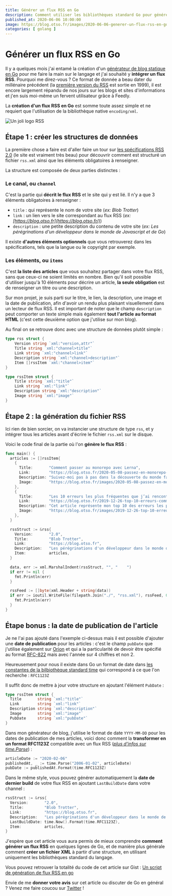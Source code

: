 ```yaml
---
title: Générer un flux RSS en Go
description: Comment utiliser les bibliothèques standard Go pour générer un flux RSS valide
published_at: 2020-06-06 10:00:00
image: https://blog.otso.fr/images/2020-06-06-generer-un-flux-rss-en-go/logo-rss.png
categories: [ golang ]
---
```


# Générer un flux RSS en Go

Il y a quelques mois j'ai entamé la création d'un [générateur de blog statique en Go](https://github.com/adriantombu/orion) pour me faire la main sur le langage et j'ai souhaité y **intégrer un flux RSS**. Pourquoi me direz-vous ? Ce format de donnée a beau dater du millénaire précédent (la [première version du RSS](https://fr.wikipedia.org/wiki/RSS) est sortie en 1999), il est encore largement répandu de nos jours sur les blogs et sites d'informations et j'en suis moi-même un fervent utilisateur grâce à Feedly.

La **création d'un flux RSS en Go** est somme toute assez simple et ne requiert que l'utilisation de la bibliothèque native `encoding/xml`.

![Un joli logo RSS](images/2020-06-06-generer-un-flux-rss-en-go/logo-rss.png)

## Étape 1 : créer les structures de données

La première chose a faire est d'aller faire un tour sur [les spécifications RSS 2.0](https://validator.w3.org/feed/docs/rss2.html) (le site est vraiment très beau) pour découvrir comment est structuré un fichier `rss.xml` ainsi que les éléments obligatoires à renseigner.

La structure est composée de deux parties distinctes :

### Le canal, ou `channel`

C'est la partie qui **décrit le flux RSS** et le site qui y est lié. Il n'y a que 3 éléments obligatoires à renseigner :

- `title` : qui représente le nom de votre site (_ex: Blob Trotter_)
- `link` : un lien vers le site correspondant au flux RSS (_ex: [https://blog.otso.fr](https://blog.otso.fr/)_)
- `description` : une petite description du contenu de votre site (_ex: Les pérégrinations d'un développeur dans le monde de Javascript et de Go_)

Il existe **d'autres éléments optionnels** que vous retrouverez dans les spécifications, tels que la langue ou le copyright par exemple.

### Les éléments, ou `items`

C'est **la liste des articles** que vous souhaitez partager dans votre flux RSS, sans que ceux-ci ne soient limités en nombre. Bien qu'il soit possible d'utiliser jusqu'à 10 éléments pour décrire un article, **la seule obligation** est de renseigner un titre ou une description.

Sur mon projet, je suis parti sur le titre, le lien, la description, une image et la date de publication, afin d'avoir un rendu plus plaisant visuellement dans un lecteur de flux RSS. Il est important de noter que le champ `description` peut comporter un texte simple mais également **tout l'article au format HTML** (c'est cette deuxième option que j'utilise sur mon blog).

Au final on se retrouve donc avec une structure de données plutôt simple :

```go
type rss struct {
	Version string `xml:"version,attr"`
	Title string `xml:"channel>title"`
	Link string `xml:"channel>link"`
	Description string `xml:"channel>description"`
	Item []rssItem `xml:"channel>item"`
}

type rssItem struct {
	Title string `xml:"title"`
	Link string `xml:"link"`
	Description string `xml:"description"`
	Image string `xml:"image"`
}
```

## Étape 2 : la génération du fichier RSS

Ici rien de bien sorcier, on va instancier une structure de type `rss`, et y intégrer tous les articles avant d'écrire le fichier `rss.xml` sur le disque.

Voici le code final de la partie où l'on **génère le flux RSS** :

```go
func main() {
  articles := []rssItem{
    {
      Title:       "Comment passer au monorepo avec Lerna",
      Link:        "https://blog.otso.fr/2020-05-08-passez-en-monorepo-avec-lerna.html",
      Description: "Suivez-moi pas à pas dans la découverte du monde fantastique des monorepos !",
      Image:       "https://blog.otso.fr/images/2020-05-08-passez-en-monorepo-avec-lerna/rainbow.gif",
    },
    {
      Title:       "Les 10 erreurs les plus fréquentes que j’ai rencontrées sur des projets Go",
      Link:        "https://blog.otso.fr/2019-12-26-top-10-erreurs-communes-projets-golang.html",
      Description: "Cet article représente mon top 10 des erreurs les plus fréquemment rencontrées sur mes projets Go. L’ordre n’a pas d’importance.",
      Image:       "https://blog.otso.fr/images/2019-12-26-top-10-erreurs-communes-projets-golang/facepalm.jpg",
    },
  }

  rssStruct := &rss{
    Version:       "2.0",
    Title:         "Blob Trotter",
    Link:          "https://blog.otso.fr",
    Description:   "Les pérégrinations d'un développeur dans le monde de Javascript et de Go",
    Item:          articles,
  }

  data, err := xml.MarshalIndent(rssStruct, "", "    ")
  if err != nil {
    fmt.Println(err)
  }

  rssFeed := []byte(xml.Header + string(data))
  if err := ioutil.WriteFile(filepath.Join("./", "rss.xml"), rssFeed, 0644); err != nil {
    fmt.Println(err)
  }
}
```

## Étape bonus : la date de publication de l'article

Je ne l'ai pas ajouté dans l'exemple ci-dessus mais il est possible d'ajouter une **date de publication** pour les articles : c'est le champ `pubDate` que j'utilise également sur [Orion](https://github.com/adriantombu/orion/blob/master/cmd/build/rss.go#L59) et qui a la particularité de devoir être spécifié au format [RFC-822](https://validator.w3.org/feed/docs/error/InvalidRFC2822Date.html) mais avec l'année sur 4 chiffres et non 2.

Heureusement pour nous il existe dans Go un format de date dans [les constantes de la bilbiothèque standard time](https://golang.org/pkg/time/#pkg-constants) qui correspond à ce que l'on recherche : `RFC1123Z`

Il suffit donc de mettre à jour votre structure en ajoutant l'élément `PubDate` :

```go
type rssItem struct {
  Title       string `xml:"title"`
  Link        string `xml:"link"`
  Description string `xml:"description"`
  Image       string `xml:"image"`
  PubDate     string `xml:"pubDate"`
}
```

Dans mon générateur de blog, j'utilise le format de date `YYYY-MM-DD` pour les dates de publication de mes articles, voici donc comment la **transformer en un format RFC1123Z** compatible avec un flux RSS (_[plus d'infos sur time.Parse](https://gobyexample.com/time-formatting-parsing)_) :

```go
articleDate := "2020-02-06"
publishedAt, _ := time.Parse("2006-01-02", articleDate)
pubDate := publishedAt.Format(time.RFC1123Z)
```

Dans le même style, vous pouvez générer automatiquement la **date de dernier build** de votre flux RSS en ajoutant `LastBuildDate` dans votre channel :

```go
rssStruct := &rss{
  Version:       "2.0",
  Title:         "Blob Trotter",
  Link:          "https://blog.otso.fr",
  Description:   "Les pérégrinations d'un développeur dans le monde de Javascript et de Go",
  LastBuildDate: time.Now().Format(time.RFC1123Z),
  Item:          articles,
}
```

J'espère que cet article vous aura permis de mieux comprendre **comment générer un flux RSS** en quelques lignes de Go, et de manière plus générale comment **créer un fichier XML** à partir d'une structure, en utilisant uniquement les bibliothèques standard du langage.

Vous pouvez retrouver la totalité du code de cet article sur Gist : [Un script de génération de flux RSS en go](https://gist.github.com/adriantombu/1d669358839b4559484dd2fc53cad732)

Envie de me **donner votre avis** sur cet article ou discuter de Go en général ? Venez me faire coucou sur [Twitter](https://twitter.com/adriantombu) !

